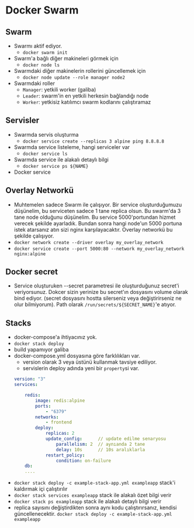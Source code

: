 # Docker Swarm
## Swarm 
- Swarmı aktif ediyor.
    - `docker swarm init`
- Swarm'a bağlı diğer makineleri görmek için
    - `docker node ls`
- Swarmdaki diğer makinelerin rollerini güncellemek için
    - `docker node update --role manager node2`
- Swarmdaki roller
    - `Manager`: yetkili worker (galiba)
    - `Leader`: swarm'in en yetkili herkesin bağlandığı node
    - `Worker`: yetkisiz katılımcı swarm kodlarını çalıştıramaz
## Servisler
- Swarmda servis oluşturma 
    - `docker service create --replicas 3 alpine ping 8.8.8.8`
- Swarmda service listeleme, hangi serviceler var
    - `docker service ls`
- Swarmda service ile alakalı detaylı bilgi
    - `docker service ps ${NAME}`
- Docker service 

## Overlay Networkü
- Muhtemelen sadece Swarm ile çalışıyor. Bir service oluşturduğumuzu düşünelim, bu serviceten sadece 1 tane replica olsun. Bu swarm'da 3 tane node olduğunu düşünelim. Bu service 5000'portundan hizmet verecek şekilde ayarladık. Bundan sonra hangi node'un 5000 portuna istek atarsanız atın sizi nginx karşılayacaktır. Overlay networkü bu şekilde çalışıyor.
- `docker network create --driver overlay my_overlay_network`
- `docker service create --port 5000:80 --network my_overlay_network nginx:alpine`

## Docker secret
- Service oluşturuken --secret parametresi ile oluşturduğunuz secret'i veriyorsunuz. Dokcer sizin yerinize bu secret'ın dosyasını volume olarak bind ediyor. (secret dosyasını hostta silerseniz veya değiştirirseniz ne olur bilmiyorum). Path olarak `/run/secrets/${SECRET_NAME}`'e atıyor.


## Stacks
- docker-compose'a ihtiyacınız yok.
- `docker stack deploy`
- build yapamıyor galiba
- docker-compose.yml dosyasına göre farklılıkları var.
    - version olarak 3 veya üstünü kullanmak tavsiye ediliyor.
    - servislerin deploy adında yeni bir `property`si var.
    ```yml
    version: "3"
    services: 

        redis:
            image: redis:alpine
            ports:
                - "6379"
            networks:
                - frontend
            deploy:
                replicas: 2
                update_config:      // update edilme senaryosu
                    parallelism: 2  // aynıanda 2 tane
                    delay: 10s      // 10s aralıklarla
                restart_policy:
                    condition: on-failure
        db:
        ....
    ```
- `docker stack deploy -c example-stack-app.yml exampleapp` stack'i kaldırmak içi çalıştırılır 
- `docker stack services exampleapp` stack ile alakalı özet bilgi verir
- `docker stack ps exampleapp` stack ile alakalı detaylı bilgi verir
- replica sayısını değiştirdikten sonra aynı kodu çalıştırırsanız, kendisi güncellenecektir. `docker stack deploy -c example-stack-app.yml exampleapp`

